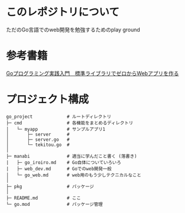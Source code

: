 # このレポジトリについて
ただのGo言語でのweb開発を勉強するためのplay ground

# 参考書籍
[Goプログラミング実践入門　標準ライブラリでゼロからWebアプリを作る](https://www.amazon.co.jp/Go%E3%83%97%E3%83%AD%E3%82%B0%E3%83%A9%E3%83%9F%E3%83%B3%E3%82%B0%E5%AE%9F%E8%B7%B5%E5%85%A5%E9%96%80-%E6%A8%99%E6%BA%96%E3%83%A9%E3%82%A4%E3%83%96%E3%83%A9%E3%83%AA%E3%81%A7%E3%82%BC%E3%83%AD%E3%81%8B%E3%82%89Web%E3%82%A2%E3%83%97%E3%83%AA%E3%82%92%E4%BD%9C%E3%82%8B-impress-top-gear/dp/4295000965)


# プロジェクト構成
    go_project             # ルートディレクトリ
    ├─ cmd                 # 各機能をまとめるディレクトリ
    │   └─ myapp           # サンプルアプリ1
    │       ├─ server      # 
    │       ├─ server.go   # 
    │       └─ tekitou.go  # 
    │       
    ├─ manabi              # 適当に学んだこと書く (落書き)
    |   ├─ go_iroiro.md    # Go自体についていろいろ
    |   ├─ web_dev.md      # Goでのweb開発一般 
    │   └─ go_web.md       # web用のもう少しテクニカルなこと
    │   
    ├─ pkg                 # パッケージ
    │   
    ├─ README.md           # ここ
    └─ go.mod              # パッケージ管理
